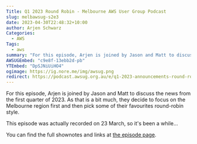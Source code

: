 ```yaml
---
Title: Q1 2023 Round Robin - Melbourne AWS User Group Podcast
slug: melbawsug-s2e3
date: 2023-04-30T22:48:32+10:00
author: Arjen Schwarz
Categories:
  - AWS
Tags:
  - aws
summary: "For this episode, Arjen is joined by Jason and Matt to discuss the news from the first quarter of 2023. As that is a bit much, they decide to focus on the Melbourne region first and then pick some of their favourites round-robin style."
AWSUGEmbed: "c9e8f-13ebb2d-pb"
YTEmbed: "DpSJNiUiHO4"
ogimage: https://ig.nore.me/img/awsug.png
redirect: https://podcast.awsug.org.au/e/q1-2023-announcements-round-robin/
---
```


For this episode, Arjen is joined by Jason and Matt to discuss the news from the first quarter of 2023. As that is a bit much, they decide to focus on the Melbourne region first and then pick some of their favourites round-robin style.

This episode was actually recorded on 23 March, so it's been a while...

You can find the full shownotes and links at [the episode page](https://podcast.awsug.org.au/e/q1-2023-announcements-round-robin/).

